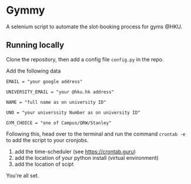 # Gymmy

A selenium script to automate the slot-booking process for gyms @HKU.

## Running locally
Clone the repository, then add a config file `config.py` in the repo.

Add the following data

`EMAIL = "your google address"`

`UNIVERSITY_EMAIL = "your @hku.hk address"`

`NAME = "full name as on university ID"`

`UNO = "your universsity Number as on university ID"`

`GYM_CHOICE = "one of Campus/QRW/Stanley"`

Following this, head over to the terminal and run the command `crontab -e` to add the script to your cronjobs.
1. add the time-scheduler (see https://crontab.guru)
2. add the location of your python install (virtual environment)
3. add the location of scipt

You're all set. 
